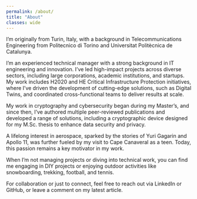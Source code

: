 ```yaml
---
permalink: /about/
title: "About"
classes: wide
---
```


I’m originally from Turin, Italy, with a background in Telecommunications Engineering from Politecnico di Torino and Universitat Politècnica de Catalunya.

I’m an experienced technical manager with a strong background in IT engineering and innovation. I’ve led high-impact projects across diverse sectors, including large corporations, academic institutions, and startups. My work includes H2020 and HE Critical Infrastructure Protection initiatives, where I’ve driven the development of cutting-edge solutions, such as Digital Twins, and coordinated cross-functional teams to deliver results at scale.

My work in cryptography and cybersecurity began during my Master’s, and since then, I’ve authored multiple peer-reviewed publications and developed a range of solutions, including a cryptographic device designed for my M.Sc. thesis to enhance data security and privacy.

A lifelong interest in aerospace, sparked by the stories of Yuri Gagarin and Apollo 11, was further fueled by my visit to Cape Canaveral as a teen. Today, this passion remains a key motivator in my work.

When I’m not managing projects or diving into technical work, you can find me engaging in DIY projects or enjoying outdoor activities like snowboarding, trekking, football, and tennis.

For collaboration or just to connect, feel free to reach out via LinkedIn or GitHub, or leave a comment on my latest article.
